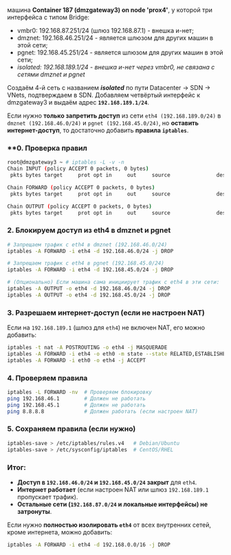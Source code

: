 машина **Container 187 (dmzgateway3) on node 'prox4'**, у которой три интерфейса с типом Bridge:
- vmbr0: 192.168.87.251/24 (шлюз 192.168.87.1) - внешка и-нет;
- dmznet: 192.168.46.251/24 - является шлюзом для других машин в этой сети;
- pgnet: 192.168.45.251/24 - является шлюзом для других машин в этой сети;
- *isolated: 192.168.189.1/24 - внешка и-нет через vmbr0, не связана с сетями dmznet и pgnet*

Создаём 4-й сеть с названием ***isolated*** по пути Datacenter -> SDN -> VNets, подтверждаем в SDN. Добавляем четвёртый интерфейс к dmzgateway3 и выдаём адрес **`192.168.189.1/24`**.

Если нужно **только запретить доступ** из сети `eth4 (192.168.189.0/24)` в `dmznet (192.168.46.0/24)` и `pgnet (192.168.45.0/24)`, но **оставить интернет-доступ**, то достаточно добавить **правила `iptables`**.  

### **0. Проверка правил
```bash
root@dmzgateway3 ~ # iptables -L -v -n
Chain INPUT (policy ACCEPT 0 packets, 0 bytes)
 pkts bytes target     prot opt in     out     source               destination         

Chain FORWARD (policy ACCEPT 0 packets, 0 bytes)
 pkts bytes target     prot opt in     out     source               destination         

Chain OUTPUT (policy ACCEPT 0 packets, 0 bytes)
 pkts bytes target     prot opt in     out     source               destination
```

### **2. Блокируем доступ из eth4 в dmznet и pgnet**
```bash
# Запрещаем трафик с eth4 в dmznet (192.168.46.0/24)
iptables -A FORWARD -i eth4 -d 192.168.46.0/24 -j DROP

# Запрещаем трафик с eth4 в pgnet (192.168.45.0/24)
iptables -A FORWARD -i eth4 -d 192.168.45.0/24 -j DROP

# (Опционально) Если машина сама инициирует трафик с eth4 в эти сети:
iptables -A OUTPUT -o eth4 -d 192.168.46.0/24 -j DROP
iptables -A OUTPUT -o eth4 -d 192.168.45.0/24 -j DROP
```

### **3. Разрешаем интернет-доступ (если не настроен NAT)**
Если на `192.168.189.1` (шлюз для `eth4`) не включен NAT, его можно добавить:
```bash
iptables -t nat -A POSTROUTING -o eth4 -j MASQUERADE
iptables -A FORWARD -i eth4 -o eth0 -m state --state RELATED,ESTABLISHED -j ACCEPT
iptables -A FORWARD -i eth0 -o eth4 -j ACCEPT
```

### **4. Проверяем правила**
```bash
iptables -L FORWARD -nv  # Проверяем блокировку
ping 192.168.46.1        # Должен не работать
ping 192.168.45.1        # Должен не работать
ping 8.8.8.8             # Должен работать (если настроен NAT)
```

### **5. Сохраняем правила (если нужно)**
```bash
iptables-save > /etc/iptables/rules.v4   # Debian/Ubuntu
iptables-save > /etc/sysconfig/iptables  # CentOS/RHEL
```

### **Итог:**
- **Доступ в `192.168.46.0/24` и `192.168.45.0/24` закрыт** для `eth4`.
- **Интернет работает** (если настроен NAT или шлюз `192.168.189.1` пропускает трафик).
- **Остальные сети (`192.168.87.0/24` и локальные интерфейсы) не затронуты**.  

Если нужно **полностью изолировать `eth4`** от всех внутренних сетей, кроме интернета, можно добавить:
```bash
iptables -A FORWARD -i eth4 -d 192.168.0.0/16 -j DROP
```




